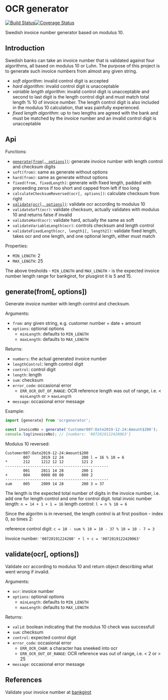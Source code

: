 OCR generator
=============

[![Build Status](https://travis-ci.com/zerodep/ocrgenerator.svg?branch=master)](https://travis-ci.com/zerodep/ocrgenerator)[![Coverage Status](https://coveralls.io/repos/github/zerodep/ocrgenerator/badge.svg?branch=master)](https://coveralls.io/github/zerodep/ocrgenerator?branch=master)

Swedish invoice number generator based on modulus 10.

## Introduction

Swedish banks can take an invoice number that is validated against four algorithms, all based on modulus 10 or Luhn. The purpose of this project is to generate such invoice numbers from almost any given string.

- *soft algorithm*: invalid control digit is accepted
- *hard algorithm*: invalid control digit is unacceptable
- *variable length algorithm*: invalid control digit is unacceptable and second to last digit is the length control digit and must match total length % 10 of invoice number. The length control digit is also included in the modulus 10 calculation, that was painfully experienced.
- *fixed length algorithm*: up to two lengths are agreed with the bank and must be matched by the invoice number and an invalid control digit is unacceptable

## Api

Functions:
- [`generate(from[, options])`](#generatefrom-options): generate invoice number with length control and checksum digits
- `soft(from)`: same as generate without options
- `hard(from)`: same as generate without options
- `fixed(from, fixedLength)`: generate with fixed length, padded with preceeding zeros if too short and capped from left if too long
- `calculateChecksumReversed(ocr[, options])`: calculate checksum from right
- [`validate(ocr[, options])`](#validateocr-options): validate ocr according to modulus 10
- `validateSoft(ocr)`: validate checksum, actually validates with modulus 10 and returns false if invalid
- `validateHard(ocr)`: validate hard, actually the same as soft
- `validateVariableLength(ocr)`: controls checksum and length control
- `validateFixedLength(ocr, length1[, length2])`: validate fixed length, takes ocr and one length, and one optional length, either must match

Properties:
- `MIN_LENGTH`: 2
- `MAX_LENGTH`: 25

The above tresholds - `MIN_LENGTH` and `MAX_LENGTH` - is the expected invoice number length range for bankgirot, for plusgirot it is 5 and 15.

## generate(from[, options])

Generate invoice number with length control and checksum.

Arguments:
- `from`: any given string, e.g. customer number + date + amount
- `options`: optional options
  - `minLength`: defaults to `MIN_LENGTH`
  - `maxLength`: defaults to `MAX_LENGTH`

Returns:
- `numbers`: the actual generated invoice number
- `lengthControl`: length control digit
- `control`: control digit
- `length`: length
- `sum`: checksum
- `error_code`: occasional error
  - `ERR_OCR_OUT_OF_RANGE`: OCR reference length was out of range, i.e. < `minLength` or > `maxLength`
- `message`: occasional error message

Example:
```js
import {generate} from 'ocrgenerator';

const invoiceNo = generate('Customer007:Date2019-12-24:Amount$200');
console.log(invoiceNo); // {numbers: '0072019122420063'}
```

Modulus 10 reversed:
```
Customer007:Date2019-12-24:Amount$200
        007     2019 12 24        200 l = 16 % 10 = 6
*       212     1212 12 12        121 2
----------------------------------------------
        001     2011 14 28        200 1
+       004     0008 00 00        000 2
----------------------------------------------
sum     005     2009 14 28        200 3 = 37
```

The length is the expected total number of digits in the invoice number, i.e. add one for length control and one for control digit.
total invoic number length: `n = 14 + 1 + 1 = 16`
length control: `l = n % 10 = 6`

Since the algoritm is in reversed, the length control is at first position - index 0, so times 2:

reference control digit: `c = 10 - sum % 10 = 10 - 37 % 10 = 10 - 7 = 3`

Invoice number: `'00720191224200' + l + c = '0072019122420063'`

## validate(ocr[, options])

Validate ocr according to modulus 10 and return object describing what went wrong if invalid.

Arguments:
- `ocr`: invoice number
- `options`: optional options
  - `minLength`: defaults to `MIN_LENGTH`
  - `maxLength`: defaults to `MAX_LENGTH`

Returns:
- `valid`: boolean indicating that the modulus 10 check was successfull
- `sum`: checksum
- `control`: expected control digit
- `error_code`: occasional error
  - `ERR_OCR_CHAR`: a character has sneeked into ocr
  - `ERR_OCR_OUT_OF_RANGE`: OCR reference was out of range, i.e. < 2 or > 25
- `message`: occasional error message

## References

Validate your invoice number at [bankgirot](https://www.bankgirot.se/tjanster/inbetalningar/bankgiro-inbetalningar/ocr-referenskontroll/)

